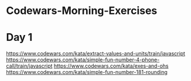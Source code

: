 # Codewars-Morning-Exercises

# Day 1

https://www.codewars.com/kata/extract-values-and-units/train/javascript
https://www.codewars.com/kata/simple-fun-number-4-phone-call/train/javascript
https://www.codewars.com/kata/exes-and-ohs
https://www.codewars.com/kata/simple-fun-number-181-rounding
